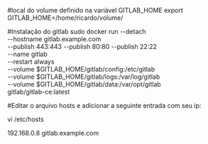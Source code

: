 #local do volume definido na variável GITLAB_HOME
export GITLAB_HOME=/home/ricardo/volume/

#Instalação do gitlab
sudo docker run --detach \
  --hostname gitlab.example.com \
  --publish 443:443 --publish 80:80 --publish 22:22 \
  --name gitlab \
  --restart always \
  --volume $GITLAB_HOME/gitlab/config:/etc/gitlab \
  --volume $GITLAB_HOME/gitlab/logs:/var/log/gitlab \
  --volume $GITLAB_HOME/gitlab/data:/var/opt/gitlab \
  gitlab/gitlab-ce:latest

#Editar o arquivo hosts e adicionar a seguinte entrada com seu ip:

vi /etc/hosts

192.168.0.8	gitlab.example.com 



